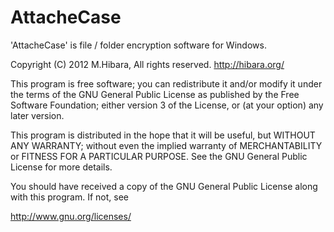 AttacheCase
===========

'AttacheCase' is file / folder encryption software for Windows.

Copyright (C) 2012 M.Hibara, All rights reserved.
http://hibara.org/

This program is free software; you can redistribute it and/or modify
it under the terms of the GNU General Public License as published by
the Free Software Foundation; either version 3 of the License, or (at
your option) any later version.

This program is distributed in the hope that it will be useful, but
WITHOUT ANY WARRANTY; without even the implied warranty of
MERCHANTABILITY or FITNESS FOR A PARTICULAR PURPOSE. See the GNU
General Public License for more details.

You should have received a copy of the GNU General Public License
along with this program. If not, see

http://www.gnu.org/licenses/





